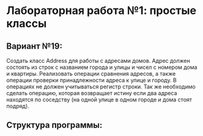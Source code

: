 # Лабораторная работа №1: простые классы

## Вариант №19: 

Создать класс Address для работы с адресами домов. Адрес должен состоять из строк с названием города и улицы и чисел с номером дома и квартиры. Реализовать операции сравнения адресов, а также операции проверки принадлежности адреса к улице и городу. В операциях не должен учитываться регистр строки. Так же необходимо сделать операцию, которая возвращает истину если два адреса находятся по соседству (на одной улице в одном городе и дома стоят подряд).

## Структура программы:

